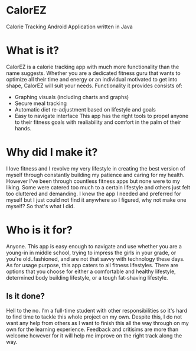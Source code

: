 # CalorEZ
Calorie Tracking Android Application written in Java

# What is it?
CalorEZ is a calorie tracking app with much more functionality than the
name suggests. Whether you are a dedicated fitness guru that wants to optimize all their time and energy or an individual motivated to get into
shape, CalorEZ will suit your needs. Functionality it provides consists of:
* Graphing visuals (including charts and graphs)
* Secure meal tracking
* Automatic diet re-adjustment based on lifestyle and goals
* Easy to navigate interface
This app has the right tools to propel anyone to their fitness goals with realiability and comfort in the palm of their hands.

# Why did I make it?
I love fitness and I revolve my very lifestyle in creating the best version of myself through constantly building my patience and caring for my health. However
I've been through countless fitness apps but none were to my liking. Some were catered too much to a certain lifestyle and others just felt too
cluttered and demanding. I knew the app I needed and preferred for myself but I just could not find it anywhere so I figured, why not
make one myself? So that's what I did.

# Who is it for?
Anyone. This app is easy enough to navigate and use whether you are a young-in in middle school, trying to impress the girls in your grade, or
you're old..fashioned, and are not that savvy with technology these days. As for usage purpose, this app caters to all fitness lifestyles.
There are options that you choose for either a comfortable and healthy lifestyle, determined body building lifestyle, or a tough fat-shaving lifestyle.

## Is it done?
Hell to the no. I'm a full-time student with other responsibilities so it's hard to find time to tackle this whole project on my own. Despite this, I do not want
any help from others as I want to finish this all the way through on my own for the learning experience. Feedback and critisims are more than welcome
however for it will help me improve on the right track along the way.
